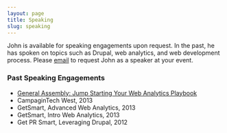```yaml
---
layout: page
title: Speaking
slug: speaking
---
```


John is available for speaking engagements upon request. In the past, he has spoken on topics such as Drupal, web analytics, and web development process. Please [email](mailto:johnjones4@gmail.com) to request John as a speaker at your event.

### Past Speaking Engagements

* [General Assembly: Jump Starting Your Web Analytics Playbook](https://generalassemb.ly/education/jump-starting-your-web-analytics-playbook)
* CampaginTech West, 2013
* GetSmart, Advanced Web Analytics, 2013
* GetSmart, Intro Web Analytics, 2013
* Get PR Smart, Leveraging Drupal, 2012
